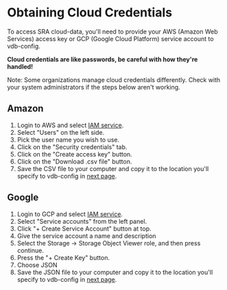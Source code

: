 # Obtaining Cloud Credentials
To access SRA cloud-data, you'll need to provide your AWS (Amazon Web Services) access key or GCP (Google Cloud Platform) service account to vdb-config.

**Cloud credentials are like passwords, be careful with how they're handled!**

Note: Some organizations manage cloud credentials differently. Check with your system administrators if the steps below aren't working.

## Amazon
1. Login to AWS and select [IAM service](https://console.aws.amazon.com/iam/home#/home).
2. Select "Users" on the left side.
3. Pick the user name you wish to use.
4. Click on the "Security credentials" tab.
5. Click on the "Create access key" button.
6. Click on the "Download .csv file" button.
7. Save the CSV file to your computer and copy it to the location you'll specify to vdb-config in [next page](https://github.com/ncbi/sra-tools/wiki/05.-Toolkit-Configuration).

## Google
1. Login to GCP and select [IAM service](https://console.cloud.google.com/iam-admin/).
2. Select "Service accounts" from the left panel.
3. Click "+ Create Service Account" button at top.
4. Give the service account a name and description
5. Select the Storage -> Storage Object Viewer role, and then press continue.
6. Press the "+ Create Key" button.
7. Choose JSON
8. Save the JSON file to your computer and copy it to the location you'll specify to vdb-config in [next page](https://github.com/ncbi/sra-tools/wiki/05.-Toolkit-Configuration).